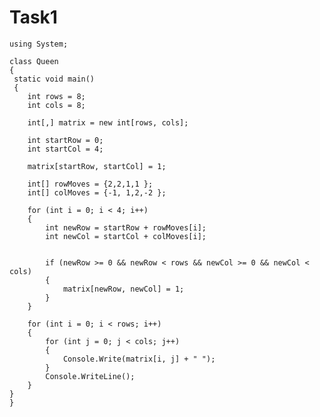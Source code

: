 # Task1
    using System;

    class Queen
    {
     static void main()
     {
        int rows = 8;
        int cols = 8;
        
        int[,] matrix = new int[rows, cols];
        
        int startRow = 0;
        int startCol = 4;
        
        matrix[startRow, startCol] = 1;
        
        int[] rowMoves = {2,2,1,1 };
        int[] colMoves = {-1, 1,2,-2 };
        
        for (int i = 0; i < 4; i++)
        {
            int newRow = startRow + rowMoves[i];
            int newCol = startCol + colMoves[i];

           
            if (newRow >= 0 && newRow < rows && newCol >= 0 && newCol < cols)
            {
                matrix[newRow, newCol] = 1;
            }
        }
        
        for (int i = 0; i < rows; i++)
        {
            for (int j = 0; j < cols; j++)
            {
                Console.Write(matrix[i, j] + " ");
            }
            Console.WriteLine();
        }
    }
    }


